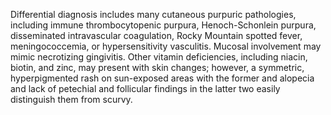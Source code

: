 Differential diagnosis includes many cutaneous purpuric pathologies, including immune thrombocytopenic purpura, Henoch-Schonlein purpura, disseminated intravascular coagulation, Rocky Mountain spotted fever, meningococcemia, or hypersensitivity vasculitis. Mucosal involvement may mimic necrotizing gingivitis. Other vitamin deficiencies, including niacin, biotin, and zinc, may present with skin changes; however, a symmetric, hyperpigmented rash on sun-exposed areas with the former and alopecia and lack of petechial and follicular findings in the latter two easily distinguish them from scurvy.